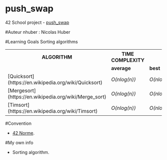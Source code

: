 # push_swap
42 School project - [push_swap](./subject/push_swap.pdf)

#Auteur
nhuber : Nicolas Huber <br />

#Learning Goals
Sorting algorithms
<table>
<tr>
<th><b>ALGORITHM</b></th>
<th><b>TIME COMPLEXITY</b></th>
<th></th>
<th></th>
</tr>
<tr>
<td></td>
<td><b>average</b></td>
<td><b>best</b></td>
<td><b>worst</b></td>
</tr>
<tr>
<td>[Quicksort](https://en.wikipedia.org/wiki/Quicksort)</td>
<td><i>O(nlog(n))</i></td>
<td><i>O(nlog(n))</i></td>
<td><i>O(n^2)</i></td>
</tr>
<tr>
<td>[Mergesort](https://en.wikipedia.org/wiki/Merge_sort)</td>
<td><i>O(nlog(n))</i></td>
<td><i>O(nlog(n))</i></td>
<td><i>O(nlog(n))</i></td>
</tr>
<tr>
<td>[Timsort](https://en.wikipedia.org/wiki/Timsort)</td>
<td><i>O(nlog(n))</i></td>
<td><i>O(nlog(n))</i></td>
<td><i>O(nlog(n))</i></td>
</tr>
<table />

#Convention
+ [42 Norme](./subject/norme.pdf).<br />

#My own info
+ Sorting algorithm.<br />
